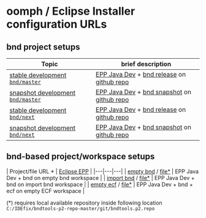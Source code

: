 # oomph / Eclipse Installer configuration URLs

## bnd project setups

| Topic | brief description |
|---|---|
| [stable development `bnd/master`][url-config-bnd-10]   | [EPP Java Dev](https://www.eclipse.org/downloads/packages/) + [bnd release](https://github.com/bndtools/bnd/wiki/Changes-in-7.1.0) on [github repo](https://github.com/bndtools/bnd)            |
| [snapshot development `bnd/master`][url-config-bnd-11] | [EPP Java Dev](https://www.eclipse.org/downloads/packages/) + [bnd snapshot](https://github.com/bndtools/bnd/wiki/Changes-in-7.2.0) on [github repo](https://github.com/bndtools/bnd/tree/next) |
| [stable development `bnd/next`][url-config-bnd-20]     | [EPP Java Dev](https://www.eclipse.org/downloads/packages/) + [bnd release](https://github.com/bndtools/bnd/wiki/Changes-in-7.1.0) on [github repo](https://github.com/bndtools/bnd/)           |
| [snapshot development `bnd/next`][url-config-bnd-21]   | [EPP Java Dev](https://www.eclipse.org/downloads/packages/) + [bnd snapshot](https://github.com/bndtools/bnd/wiki/Changes-in-7.2.0) on [github repo](https://github.com/bndtools/bnd/tree/next) |

## bnd-based project/workspace setups

| Project/file URL \* | [Eclipse EPP](https://www.eclipse.org/downloads/packages/) |
|---|---|---|
| [empty bnd][url-config-bnd-50] / [file\*][file-url-config-bnd-50]  | EPP Java Dev + bnd on empty bnd workspace        |
| [import bnd][url-config-bnd-51] / [file\*][file-url-config-bnd-51] | EPP Java Dev + bnd on import bnd workspace       |
| [empty ecf][url-config-ecf-10] / [file\*][file-url-config-ecf-10]  | EPP Java Dev + bnd + ecf on empty ECF workspace  |

(*) requires local available repository inside following location `C:/IDEfix/bndtools-p2-repo-master/git/bndtools.p2.repo`

[url-config-bnd-10]: eclipse+installer:https://raw.githubusercontent.com/bndtools/bndtools.p2.repo/master/setup/bnd/config_bnd_10.setup
[url-config-bnd-11]: eclipse+installer:https://raw.githubusercontent.com/bndtools/bndtools.p2.repo/master/setup/bnd/config_bnd_11.setup
[url-config-bnd-20]: eclipse+installer:https://raw.githubusercontent.com/bndtools/bndtools.p2.repo/master/setup/bnd/config_bnd_20.setup
[url-config-bnd-21]: eclipse+installer:https://raw.githubusercontent.com/bndtools/bndtools.p2.repo/master/setup/bnd/config_bnd_21.setup

[url-config-bnd-50]: eclipse+installer:https://raw.githubusercontent.com/bndtools/bndtools.p2.repo/master/setup/bnd/config_bnd_50.setup
[file-url-config-bnd-50]: eclipse+installer:file:///C:/IDEfix/bndtools-p2-repo-master/git/bndtools.p2.repo/setup/bnd/config_bnd_50.setup
[url-config-bnd-51]: eclipse+installer:https://raw.githubusercontent.com/bndtools/bndtools.p2.repo/master/setup/bnd/config_bnd_51.setup
[file-url-config-bnd-51]: eclipse+installer:file:///C:/IDEfix/bndtools-p2-repo-master/git/bndtools.p2.repo/setup/bnd/config_bnd_51.setup

[url-config-ecf-10]: eclipse+installer:https://raw.githubusercontent.com/bndtools/bndtools.p2.repo/master/setup/ecf/config_ecf_10.setup
[file-url-config-ecf-10]: eclipse+installer:file:///C:/IDEfix/bndtools-p2-repo-master/git/bndtools.p2.repo/setup/ecf/config_ecf_10.setup
